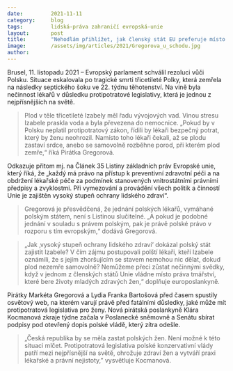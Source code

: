 ```yaml
---
date:         2021-11-11
category:     blog
tags:         lidská-práva zahraničí evropská-unie
layout:       post
title:        "Nehodlám přihlížet, jak členský stát EU preferuje místo práva tmářství, které bere životy zdravých žen, říká Gregorová k rezoluci vůči Polsku"
image:        /assets/img/articles/2021/Gregorova_u_schodu.jpg
author:       
---
```




Brusel, 11. listopadu 2021 – Evropský parlament schválil rezoluci vůči Polsku. Situace eskalovala po tragické smrti třicetileté Polky, která zemřela na následky septického šoku ve 22. týdnu těhotenství. Na vině byla nečinnost lékařů v důsledku protipotratové legislativy, která je jednou z nejpřísnějších na světě.

> Plod v těle třicetileté Izabely měl řadu vývojových vad. Vinou stresu Izabele praskla voda a byla převezena do nemocnice. „Pokud by v Polsku neplatil protipotratový zákon, řídili by lékaři bezpečný potrat, který by ženu neohrozil. Namísto toho lékaři čekali, až se plodu zastaví srdce, anebo se samovolně rozběhne porod, při kterém plod zemře,“ říká Pirátka Gregorová.

Odkazuje přitom mj. na Článek 35 Listiny základních práv Evropské unie, který říká, že „každý má právo na přístup k preventivní zdravotní péči a na obdržení lékařské péče za podmínek stanovených vnitrostátními právními předpisy a zvyklostmi. Při vymezování a provádění všech politik a činností Unie je zajištěn vysoký stupeň ochrany lidského zdraví“. 

> Gregorová je přesvědčená, že jednání polských lékařů, vymáhané polským státem, není s Listinou slučitelné. „A pokud je podobné jednání v souladu s právem polským, pak je právě polské právo v rozporu s tím evropským,“ dodává Gregorová.

> „Jak ‚vysoký stupeň ochrany lidského zdraví‘ dokázal polský stát zajistit Izabele? V čím zájmu postupovali polští lékaři, kteří Izabele oznámili, že s jejím zhoršujícím se stavem nemohou nic dělat, dokud plod nezemře samovolně? Nemůžeme přeci zůstat nečinnými svědky, když v jednom z členských států Unie vládne místo práva tmářství, které bere životy mladých zdravých žen,“ doplňuje europoslankyně.

Pirátky Markéta Gregorová a Lydia Franka Bartošová před časem spustily osvětový web, na kterém varují právě před fatálními důsledky, jaké může mít protipotratová legislativa pro ženy. Nová pirátská poslankyně Klára Kocmanová zkraje týdne začala v Poslanecké sněmovně a Senátu sbírat podpisy pod otevřený dopis polské vládě, který zítra odešle.

> „Česká republika by se měla zastat polských žen. Není možné k této situaci mlčet. Protipotratová legislativa polské konzervativní vlády patří mezi nejpřísnější na světě, ohrožuje zdraví žen a vytváří praxi lékařské a právní nejistoty,” vysvětluje Kocmanová.

 

